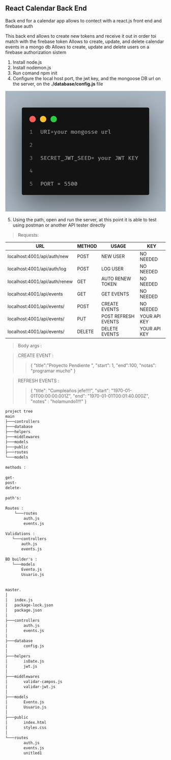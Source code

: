 ## React Calendar Back End
Back end for a calendar app allows to contect with a react.js front end and firebase auth 

This back end allows to create new tokens and receive it out in order toi match with the firebase token 
Allows to create, update, and delete calendar events in a mongo db
Allows to create, update and delete users on a firebase authorization sistem 

1. Install node.js 
2. Install nodemon.js
3. Run comand npm init 
4. Configure the local host port, the jwt key, and the mongoose DB url on the server, on the **./database/config.js** file  

![Config env variables](/assets/config_enviroment_variables.png)

5. Using the path, open and run the server, at this point it is able to test using postman or another  API  tester directly

> Requests:

| URL | METHOD | USAGE | KEY |
| --- | --- | --- | --- |
| localhost:4001/api/auth/new | POST | NEW USER | NO NEEDED | 
| localhost:4001/api/auth/log | POST |LOG USER | NO NEEDED |
|localhost:4001/api/auth/renew | GET | AUTO RENEW TOKEN | NO NEEDED |
|localhost:4001/api/events | GET | GET EVENTS | NO NEEDED |
|localhost:4001/api/events/ | POST | CREATE EVENTS | NO NEEDED |
|localhost:4001/api/events/ | PUT |POST  REFRESH EVENTS |  YOUR API KEY |
|localhost:4001/api/events/ | DELETE | DELETE EVENTS |  YOUR API KEY |

> Body args :  

> CREATE EVENT :
>>  {
>> "title":"Proyecto Pendiente  ",
>> "start": 1,
>> "end":100,
>> "notas": "programar mucho"
>> }  

> REFRESH EVENTS :
>> {
    "title": "Cumpleaños jefe!!!!",
            "start": "1970-01-01T00:00:00.001Z",
            "end": "1970-01-01T00:01:40.000Z",
            "notes" : "holamundo1!!!"
            }  

``` 
project tree
main
├───controllers
├───database
├───helpers
├───middlewares
├───models
├───public
├───routes
└───models
 
methods :

get-
post-
delete-

path's:

Routes :
    └───routes
        auth.js
        events.js

Validations :
   └───controllers
       auth.js 
       events.js

BD builder's :
   └───models
       Evento.js
       Usuario.js


master.
│  
│   index.js
│   package-lock.json
│   package.json
│
├───controllers
│       auth.js
│       events.js
│
├───database
│       config.js
│
├───helpers
│       isDate.js
│       jwt.js
│
├───middlewares
│       validar-campos.js
│       validar-jwt.js
│
├───models
│       Evento.js
│       Usuario.js
│
├───public
│       index.html
│       styles.css
│
└───routes
        auth.js
        events.js
        unitled1
```
